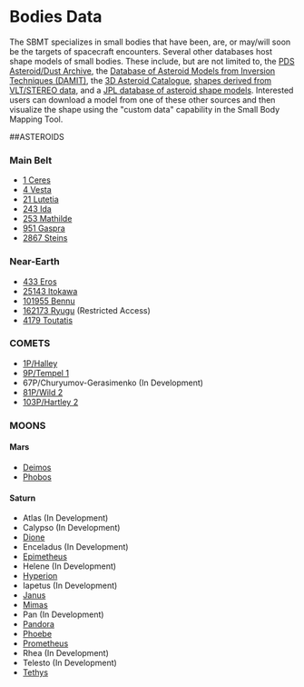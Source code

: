 # Bodies Data

The SBMT specializes in small bodies that have been, are, or may/will soon be the targets of spacecraft encounters. Several other databases host shape models of small bodies. These include, but are not limited to, the [PDS Asteroid/Dust Archive](https://sbn.psi.edu/pds/shape-models/), the [Database of Asteroid Models from Inversion Techniques (DAMIT)](http://astro.troja.mff.cuni.cz/projects/asteroids3D/web.php), the [3D Asteroid Catalogue](https://space.frieger.com/asteroids/asteroids/), [shapes derived from VLT/STEREO data](http://observations.lam.fr/astero/), and a [JPL database of asteroid shape models](https://echo.jpl.nasa.gov/asteroids/shapes/shapes.html). Interested users can download a model from one of these other sources and then visualize the shape using the "custom data" capability in the Small Body Mapping Tool.


##ASTEROIDS

### Main Belt
- [1 Ceres](https://sbmt.jhuapl.edu/Object-Template.php?obj=29)
- [4 Vesta](https://sbmt.jhuapl.edu/Object-Template.php?obj=31)
- [21 Lutetia](https://sbmt.jhuapl.edu/Object-Template.php?obj=32)
- [243 Ida](https://sbmt.jhuapl.edu/Object-Template.php?obj=36)
- [253 Mathilde](https://sbmt.jhuapl.edu/Object-Template.php?obj=37)
- [951 Gaspra](https://sbmt.jhuapl.edu/Object-Template.php?obj=38)
- [2867 Steins](https://sbmt.jhuapl.edu/Object-Template.php?obj=39)

### Near-Earth
- [433 Eros](https://sbmt.jhuapl.edu/Object-Template.php?obj=2)
- [25143 Itokawa](https://sbmt.jhuapl.edu/Object-Template.php?obj=3)
- [101955 Bennu](https://sbmt.jhuapl.edu/Object-Template.php?obj=77)
- [162173 Ryugu](https://sbmt.jhuapl.edu/Object-Template.php?obj=76) (Restricted Access)
- [4179 Toutatis](https://sbmt.jhuapl.edu/Object-Template.php?obj=11)


### COMETS
- [1P/Halley](https://sbmt.jhuapl.edu/Object-Template.php?obj=4)
- [9P/Tempel 1](https://sbmt.jhuapl.edu/Object-Template.php?obj=5)
- 67P/Churyumov-Gerasimenko (In Development)
- [81P/Wild 2](https://sbmt.jhuapl.edu/Object-Template.php?obj=40)
- [103P/Hartley 2](https://sbmt.jhuapl.edu/Object-Template.php?obj=42)


### MOONS
#### Mars
- [Deimos](https://sbmt.jhuapl.edu/Object-Template.php?obj=43)
- [Phobos](https://sbmt.jhuapl.edu/Object-Template.php?obj=44)

#### Saturn
- Atlas (In Development)
- Calypso (In Development)
- [Dione](https://sbmt.jhuapl.edu/Object-Template.php?obj=50)
- Enceladus (In Development)
- [Epimetheus](https://sbmt.jhuapl.edu/Object-Template.php?obj=51)
- Helene (In Development)
- [Hyperion](https://sbmt.jhuapl.edu/Object-Template.php?obj=52)
- Iapetus (In Development)
- [Janus](https://sbmt.jhuapl.edu/Object-Template.php?obj=53)
- [Mimas](https://sbmt.jhuapl.edu/Object-Template.php?obj=54)
- Pan (In Development)
- [Pandora](https://sbmt.jhuapl.edu/Object-Template.php?obj=55)
- [Phoebe](https://sbmt.jhuapl.edu/Object-Template.php?obj=56)
- [Prometheus](https://sbmt.jhuapl.edu/Object-Template.php?obj=57)
- Rhea (In Development)
- Telesto (In Development)
- [Tethys](https://sbmt.jhuapl.edu/Object-Template.php?obj=59)
